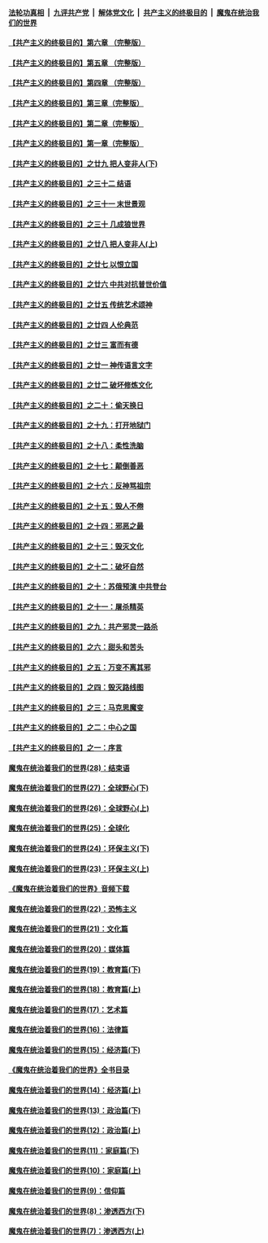 ####  [法轮功真相](../../../../basic/blob/master/README.md?t=05300001) &nbsp;|&nbsp; [九评共产党](../../../../9ping.md/blob/master/README.md?t=05300001) &nbsp;|&nbsp; [解体党文化](../../../../jtdwh.md/blob/master/README.md?t=05300001)  &nbsp;|&nbsp; [共产主义的终极目的](../../../../gczydzjmd.md/blob/master/README.md?t=05300001) &nbsp;|&nbsp; [魔鬼在统治我们的世界](../../../../mgztzwmdsj.md/blob/master/README.md?t=05300001) 

#### [【共产主义的终极目的】第六章 （完整版）](../pages/nsc422/n11428913.md?t=05300001) 

#### [【共产主义的终极目的】第五章 （完整版）](../pages/nsc422/n11428912.md?t=05300001) 

#### [【共产主义的终极目的】第四章 （完整版）](../pages/nsc422/n11428907.md?t=05300001) 

#### [【共产主义的终极目的】第三章（完整版）](../pages/nsc422/n11428848.md?t=05300001) 

#### [【共产主义的终极目的】第二章（完整版）](../pages/nsc422/n11428831.md?t=05300001) 

#### [【共产主义的终极目的】第一章（完整版）](../pages/nsc422/n11417651.md?t=05300001) 

#### [【共产主义的终极目的】之廿九 把人变非人(下)](../pages/nsc422/n11344140.md?t=05300001) 

#### [【共产主义的终极目的】之三十二 结语](../pages/nsc422/n11360535.md?t=05300001) 

#### [【共产主义的终极目的】之三十一 末世景观](../pages/nsc422/n11351129.md?t=05300001) 

#### [【共产主义的终极目的】之三十 几成狼世界](../pages/nsc422/n11348280.md?t=05300001) 

#### [【共产主义的终极目的】之廿八 把人变非人(上)](../pages/nsc422/n11340492.md?t=05300001) 

#### [【共产主义的终极目的】之廿七 以恨立国](../pages/nsc422/n11336944.md?t=05300001) 

#### [【共产主义的终极目的】之廿六 中共对抗普世价值](../pages/nsc422/n11324785.md?t=05300001) 

#### [【共产主义的终极目的】之廿五 传统艺术颂神](../pages/nsc422/n11296396.md?t=05300001) 

#### [【共产主义的终极目的】之廿四 人伦典范](../pages/nsc422/n11296397.md?t=05300001) 

#### [【共产主义的终极目的】之廿三 富而有德](../pages/nsc422/n11283598.md?t=05300001) 

#### [【共产主义的终极目的】之廿一 神传语言文字](../pages/nsc422/n11263265.md?t=05300001) 

#### [【共产主义的终极目的】之廿二 破坏修炼文化](../pages/nsc422/n11245728.md?t=05300001) 

#### [【共产主义的终极目的】之二十：偷天换日](../pages/nsc422/n11238846.md?t=05300001) 

#### [【共产主义的终极目的】之十九：打开地狱门](../pages/nsc422/n11206376.md?t=05300001) 

#### [【共产主义的终极目的】之十八：柔性洗脑](../pages/nsc422/n11199994.md?t=05300001) 

#### [【共产主义的终极目的】之十七：颠倒善恶](../pages/nsc422/n11179782.md?t=05300001) 

#### [【共产主义的终极目的】之十六：反神骂祖宗](../pages/nsc422/n11166798.md?t=05300001) 

#### [【共产主义的终极目的】之十五：毁人不倦](../pages/nsc422/n11166792.md?t=05300001) 

#### [【共产主义的终极目的】之十四：邪恶之最](../pages/nsc422/n11150249.md?t=05300001) 

#### [【共产主义的终极目的】之十三：毁灭文化](../pages/nsc422/n11135227.md?t=05300001) 

#### [【共产主义的终极目的】之十二：破坏自然](../pages/nsc422/n11135214.md?t=05300001) 

#### [【共产主义的终极目的】之十：苏俄预演 中共登台](../pages/nsc422/n11118424.md?t=05300001) 

#### [【共产主义的终极目的】之十一：屠杀精英](../pages/nsc422/n11118442.md?t=05300001) 

#### [【共产主义的终极目的】之九：共产邪灵一路杀](../pages/nsc422/n11114139.md?t=05300001) 

#### [【共产主义的终极目的】之六：甜头和苦头](../pages/nsc422/n11096971.md?t=05300001) 

#### [【共产主义的终极目的】之五：万变不离其邪](../pages/nsc422/n11091285.md?t=05300001) 

#### [【共产主义的终极目的】之四：毁灭路线图](../pages/nsc422/n11086284.md?t=05300001) 

#### [【共产主义的终极目的】之三：马克思魔变](../pages/nsc422/n11061941.md?t=05300001) 

#### [【共产主义的终极目的】之二：中心之国](../pages/nsc422/n11047728.md?t=05300001) 

#### [【共产主义的终极目的】之一：序言](../pages/nsc422/n11086077.md?t=05300001) 

#### [魔鬼在统治着我们的世界(28)：结束语](../pages/nsc422/n10936246.md?t=05300001) 

#### [魔鬼在统治着我们的世界(27)：全球野心(下)](../pages/nsc422/n10928319.md?t=05300001) 

#### [魔鬼在统治着我们的世界(26)：全球野心(上)](../pages/nsc422/n10900318.md?t=05300001) 

#### [魔鬼在统治着我们的世界(25)：全球化](../pages/nsc422/n10788205.md?t=05300001) 

#### [魔鬼在统治着我们的世界(24)：环保主义(下)](../pages/nsc422/n10695307.md?t=05300001) 

#### [魔鬼在统治着我们的世界(23)：环保主义(上)](../pages/nsc422/n10688613.md?t=05300001) 

#### [《魔鬼在统治着我们的世界》音频下载](../pages/nsc422/n10635553.md?t=05300001) 

#### [魔鬼在统治着我们的世界(22)：恐怖主义](../pages/nsc422/n10614727.md?t=05300001) 

#### [魔鬼在统治着我们的世界(21)：文化篇](../pages/nsc422/n10597706.md?t=05300001) 

#### [魔鬼在统治着我们的世界(20)：媒体篇](../pages/nsc422/n10586579.md?t=05300001) 

#### [魔鬼在统治着我们的世界(19)：教育篇(下)](../pages/nsc422/n10564808.md?t=05300001) 

#### [魔鬼在统治着我们的世界(18)：教育篇(上)](../pages/nsc422/n10526970.md?t=05300001) 

#### [魔鬼在统治着我们的世界(17)：艺术篇](../pages/nsc422/n10499093.md?t=05300001) 

#### [魔鬼在统治着我们的世界(16)：法律篇](../pages/nsc422/n10485969.md?t=05300001) 

#### [魔鬼在统治着我们的世界(15)：经济篇(下)](../pages/nsc422/n10469975.md?t=05300001) 

#### [《魔鬼在统治着我们的世界》全书目录](../pages/nsc422/n10464261.md?t=05300001) 

#### [魔鬼在统治着我们的世界(14)：经济篇(上)](../pages/nsc422/n10457370.md?t=05300001) 

#### [魔鬼在统治着我们的世界(13)：政治篇(下)](../pages/nsc422/n10448270.md?t=05300001) 

#### [魔鬼在统治着我们的世界(12)：政治篇(上)](../pages/nsc422/n10444576.md?t=05300001) 

#### [魔鬼在统治着我们的世界(11)：家庭篇(下)](../pages/nsc422/n10440961.md?t=05300001) 

#### [魔鬼在统治着我们的世界(10)：家庭篇(上)](../pages/nsc422/n10435448.md?t=05300001) 

#### [魔鬼在统治着我们的世界(9)：信仰篇](../pages/nsc422/n10432159.md?t=05300001) 

#### [魔鬼在统治着我们的世界(8)：渗透西方(下)](../pages/nsc422/n10429603.md?t=05300001) 

#### [魔鬼在统治着我们的世界(7)：渗透西方(上)](../pages/nsc422/n10426013.md?t=05300001) 

